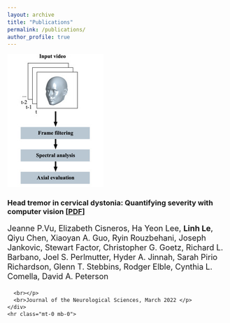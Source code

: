 ```yaml
---
layout: archive
title: "Publications"
permalink: /publications/
author_profile: true
---
```


<div class="col-lg-12">
  <div class="row d-flex flex-wrap align-items-center">
    <div class="col-md-3">
        <img src="/images/head_tremor_schematic.jpeg" alt="Head tremor in cervical dystonia: Quantifying severity with computer vision">
    </div>
    <div class="col-md-9">
      <h3>
        <strong>Head tremor in cervical dystonia: Quantifying severity with computer vision</strong>
        <strong> [</strong><a href="https://www.sciencedirect.com/science/article/pii/S0022510X22000132" target="_blank">PDF</a><strong>] </strong>
      </h3>
      <p style="line-height:22px; font-size: 18px;" class="mt-0"> Jeanne P.Vu, Elizabeth Cisneros, Ha Yeon Lee, <strong>Linh Le</strong>, Qiyu Chen, Xiaoyan A. Guo, Ryin Rouzbehani, Joseph Jankovic, Stewart Factor, Christopher G. Goetz, Richard L. Barbano, Joel S. Perlmutter, Hyder A. Jinnah, Sarah Pirio Richardson, Glenn T. Stebbins, Rodger Elble, Cynthia L. Comella, David A. Peterson

      <br></p>
      <br>Journal of the Neurological Sciences, March 2022 </p>
    </div>
    <hr class="mt-0 mb-0">
  </div>
</div>